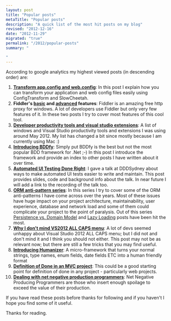 ```yaml
--- 
layout: post
title: "Popular posts"
metaTitle: "Popular posts"
description: "A quick list of the most hit posts on my blog"
revised: "2012-12-16"
date: "2012-11-29"
migrated: "true"
permalink: "/2012/popular-posts"
summary: "

"
---
```

According to google analytics my highest viewed posts (in descending order) are:

 1. **[Transform app.config and web.config][1]**: In this post I explain how you can transform your application and web config files easily using ConfigTransform and SlowCheetah. 
 2. **Fiddler's [basic][2] and [advanced][3] features**: Fiddler is an amazing free http proxy for windows. A lot of developers use Fiddler but only very few features of it. In these two posts I try to cover most features of this cool tool. 
 3. **[Developer productivity tools and visual studio extensions][4]**: A list of windows and Visual Studio productivity tools and extensions I was using around May 2012. My list has changed a bit since mostly because I am currently using Mac :)
 4. **[Introducing BDDfy][5]**: Simply put BDDfy is the best but not the most popular BDD framework for .Net ;-) In this post I introduce the framework and provide an index to other posts I have written about it over time.
 5. **[Automated UI Testing Done Right][6]**: I gave a talk at DDDSydney about ways to make automated UI tests easier to write and maintain. This post provides slides, code and background info about the talk. In near future I will add a link to the recording of the talk too.
 6. **[ORM anti-pattern series][7]**: In this series I try to cover some of the ORM anti-patterns I have come across over the years. Most of these issues have huge impact on your project architecture, maintainability, user experience, database and network load and some of them could complicate your project to the point of paralysis. Out of this series [Persistence vs. Domain Model][8] and [Lazy Loading][9] posts have been hit the most.
 7. **[Why I don't mind VS2012 ALL CAPS menu][10]**: A lot of devs seemed unhappy about Visual Studio 2012 ALL CAPS menu; but I did not and don't mind it and I think you should not either. This post may not be as relevant now; but there are still a few tricks that you may find useful.
 8. **[Introducing Humanizer][11]**: A micro-framework that turns your normal strings, type names, enum fields, date fields ETC into a human friendly format
 9. **[Definition of Done in an MVC project][12]**: This could be a good starting point for definition of done in any project - particularly web projects.
 10. **[Dealing with net negative production programmers][13]**: Net Negative Producing Programmers are those who insert enough spoilage to exceed the value of their production. 

If you have read these posts before thanks for following and if you haven't I hope you find some of it useful. 

Thanks for reading.


  [1]: /transform-app-config-and-web-config
  [2]: /fiddler-in-action/part-1
  [3]: /fiddler-in-action/part-2
  [4]: /developer-productivity-tools-and-visual-studio-extensions
  [5]: /bddify-in-action/introduction
  [6]: /presentations/automated-ui-testing-done-right-at-dddsydney
  [7]: /orm-anti-patterns-series
  [8]: /orm-anti-patterns-part-4-persistence-domain-model
  [9]: /orm-anti-patterns-part-3-lazy-loading
  [10]: /why-i-do-not-mind-visual-studio-all-caps-menus
  [11]: /introducing-humanizer
  [12]: /definition-of-done-in-an-mvc-project
  [13]: /dealing-with-net-negative-producing-programmers
